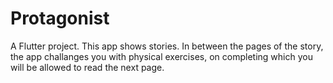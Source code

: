 # Protagonist
A Flutter project.
This app shows stories.
In between the pages of the story,
the app challanges you with
physical exercises,
on completing which you will 
be allowed to read the next page.
